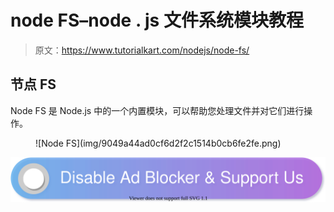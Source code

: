 # node FS–node . js 文件系统模块教程

> 原文：<https://www.tutorialkart.com/nodejs/node-fs/>

## 节点 FS

Node FS 是 Node.js 中的一个内置模块，可以帮助您处理文件并对它们进行操作。

<figure class="aligncenter">![Node FS](img/9049a44ad0cf6d2f2c1514b0cb6fe2fe.png)</figure>

[![](img/925da31b32d6bc3827932f6c8afb11bb.png)](https://www.tutorialkart.com/)
